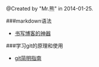 @Created by "Mr.熊" in 2014-01-25.<br/>

###markdown语法<br/>
* [书写博客的神器](http://upwith.me/?p=503)<br/>

###学习git的原理和使用<br/>
* [git简明指南](http://rogerdudler.github.io/git-guide/index.zh.html)<br/>
